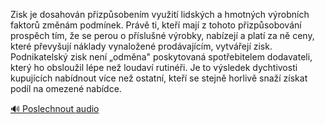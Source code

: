 
Zisk je dosahován přizpůsobením využití lidských a hmotných výrobních faktorů změnám podmínek. Právě ti, kteří mají z tohoto přizpůsobování prospěch tím, že se perou o příslušné výrobky, nabízejí a platí za ně ceny, které převyšují náklady vynaložené prodávajícím, vytvářejí zisk. Podnikatelský zisk není „odměna" poskytovaná spotřebitelem dodavateli, který ho obsloužil lépe než loudaví rutinéři. Je to výsledek dychtivosti kupujících nabídnout více než ostatní, kteří se stejně horlivě snaží získat podíl na omezené nabídce.

[🔊 Poslechnout audio](/data/7-paragraphs/audio/chapter_60/para_009-Zisk-je-dosahovn-pizpsobenm-vyuit-lidskch-a.mp3)
